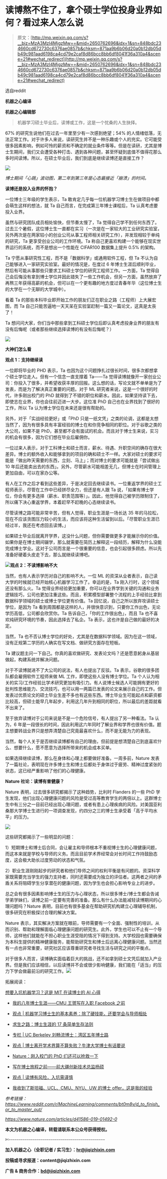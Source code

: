 # 读博熬不住了，拿个硕士学位投身业界如何？看过来人怎么说

> 原文：[http://mp.weixin.qq.com/s?__biz=MzA3MzI4MjgzMw==&mid=2650762696&idx=1&sn=848bdc234660cd672730c6376ae0857b&chksm=871aa9b6b06d20a0b12db05db49c981aad6198ca4cd79e2caf8d86bcc8bb6df8041f36a310a4&scene=21#wechat_redirect](http://mp.weixin.qq.com/s?__biz=MzA3MzI4MjgzMw==&mid=2650762696&idx=1&sn=848bdc234660cd672730c6376ae0857b&chksm=871aa9b6b06d20a0b12db05db49c981aad6198ca4cd79e2caf8d86bcc8bb6df8041f36a310a4&scene=21#wechat_redirect)

选自reddit

**机器之心编译**

**机器之心编辑部**

> 机器学习硕士毕业后，读博或工作，这是一个忧桑的人生抉择。

67% 的研究生说他们在过去一年里至少有一次感到绝望；54% 的人情绪低落，无法正常工作。对于许多人来说，读研究生并不是一种乐趣或个人的充实。它可能受很多因素影响，例如可怜的薪资和不确定的就业条件等等。但是在读研，尤其是博士生期间，我们又会遭受各种打击、遇到各种问题，甚至怀疑到底值不值得花那么多时间读博。所以，在硕士毕业后，我们到底是继续读博还是直接工作？

![](../Images/4985fb0e47e557be677f8d00a9beb2b3.jpg)

*博士期间「心跳」波动图，第二年到第三年是心态最接近「崩溃」的时间。*

**读博还是投入业界的怀抱？**

一位博士三年级的学生表示，Ta 敢肯定几乎每一位机器学习博士生在做项目中都会萌生这样的想法，就 Ta 自己而言，在完成第三年博士课程后，Ta 认真考虑要投入业界。

虽然与研究团队成员相处愉快，但节奏太慢了，Ta 觉得自己学不到任何东西了。过去三个暑假，这位博士生一直都在实习（一次是在一家较大的工业研究实验室，另外两次是在两家较小的创业公司从事工程师相关研究工作），并发现相较于单纯的研究，Ta 更享受创业公司的工作环境。Ta 称自己更喜欢构建一个能够在现实世界运行的系统，而不是想出一个性能在 CIFAR100 数据集上提升 0.5% 的架构。

Ta 宁愿从事研究性工程，而不是「数据科学」或通用软件工程，但 Ta 不认为自己能够进入一家研究实验室。最好的情况是，在度过 6 年博士生涯后顺利毕业，然后有可能从事那些只要求工科硕士学位的研究工程师工作。一方面，Ta 觉得自己会后悔没有拿到博士学位并因此错失了一些工作机会，但另一方面，虽然放弃了再熬三年获得高薪的机会，但可以在一个更有趣的地方度过青春年华（这位博士生的大学在一个无聊的大学城中）。

看着 Ta 的那些本科毕业即开始工作的朋友们正在职业之路（工程师）上大展宏图，而 Ta 自己只能苦逼地一天天呆在实验室赶制一篇又一篇论文，这真是太丧了！

Ta 想问问大家，你们当中那些拿到工科硕士学位后即认真考虑投身业界的朋友有没有后悔呢（或者那些继续选择读博的有没有后悔呢？）

![](../Images/8b2f494cf9589124f3830b575a381050.jpg)

**大神们怎么看**

**观点 1：支持继续读**

一位即将毕业的 PHD 表示，Ta 也因为这个问题挣扎过很长时间，很多次都想拿个硕士学位走人。但有一个信念一直支撑着 Ta——Ta 觉得读博就像开一家创业公司：你投入了很多，并希望收获丰厚的回报。这么想的话，写论文就不单单是为了发表，而是为了解决真正重要的问题。对于 ML 研究者来说，这是一个很好的时代，许多刚出校门的 PhD 就得到了不错的职位和薪水。因此，如果坚持读下去，即使志在业界，你也会往前迈进一大步。这位准 PhD 自己也在业界找到了很好的工作，所以 Ta 认为博士学位在未来还是很有帮助的。

另外，对于「实战经验更好」或「PhD 只是一纸文凭」之类的论调，这都是太想当然了，因为有很多具有丰富经验的博士在和你竞争相同的职位。对于谷歌之类的大公司，如果不是 PhD，甚至都不会有面试的机会。而且对于博士生来说，实习的机会有很多，因为它们想在毕业后雇佣你。

一位过来人表示，对于工科博士和硕士而言，薪水、待遇、升职空间的确存在很大差异。博士的额外收入和能够拿到的项目的确和硕士不一样。大家对硕士的要求可能是「做出昨天需要的东西，立刻、马上」；而对博士的要求可能就是「尝试做出 10 年后还能卖出去的东西」。另外，尽管薪水可能相差无几，但博士在时间管理上更加自由，可以在家办公等。

有人在工作之后才看到这些差异，于是决定回去继续读书。一位重返学界的硕士工程师表示，尽管在工作中已经拼尽全力，但还是有人跟 Ta 说，「如果有博士学位，你会有更多选择（薪水、职责范围等）」。因此，他觉得自己被学历限制住了，所以痛下决心重返学界，本着赶早不赶晚的心态继续读书。

尽管读博之路可能非常辛苦，但有人觉得，职业生涯是一场长达 35 年的马拉松，现在不应该贪图压力较小的生活，而应该将这种生活留到以后。「尽管职业生涯已经过半，我还在考虑回去读博。」

如果硕士毕业后就离开学界，这没什么问题，但你需要做更多才能展示你的价值。如果你是在博士期间辍学，那么就需要在简历上解释这一段经历，解释为什么没能完成博士学业。这对于公司而言是一个很重要的信息，也会引起很多顾虑。所以先准备好硬着头皮走下去，那么就继续读博吧。

![](../Images/2537a91ab9906822c770720ced4302c5.jpg)**观点 2：不读博影响不大**

当然，也有人表示学历对自己的影响不大。一位 ML 的资深从业者表示，自己读大学的时候就已经开始核心机器学习工作了。幸运的是，Ta 刚入行时，这个领域还没有那么火。Ta 觉得业界经验更加重要，你可以在业界学到关键的沟通和业务逻辑技巧，公司也更加注重这些。而且，积累模型部署整个流程的上手经验比拿到数据科学领域的硕士或博士学位更有价值。Ta 回忆说，自己之所以放弃攻读硕士学位，是因为 Ta 看到周围都是这样的人，并很快意识到，只要你工作出色，无论学历高低，公司都会欣赏你。Ta 告诉自己，「你的工作很出色」，而且 Ta 也不喜欢纯研究环境的节奏，因此选择去了私企。Ta 表示，这也许是自己做的最好的决定。

当然，Ta 也不否认博士学位的好处，尤其是在数据科学领域。因为在这一领域，没有正规第二学历的人确实在写文档、做研究方面存在短板。

Ta 建议题主问一下自己。你真的喜欢做研究、发表论文吗？还是愿意躬身从基层做起，构建系统并解决问题。

对于不读博就进不了大公司的说法，有人也提出了反驳。Ta 表示，谷歌的很多团队都会雇佣软件工程师来做 ML 工作，即使这些人没有博士学位。Ta 个人认为相关的实习/工作经验比学术研究更加有吸引力。有人说博士候选人可能拥有更好的批判性思维能力、交流技巧，也可以用一两篇已发表的论文来展示自己的工作。但发表过优质论文的硕士毕业生差不多也有这些东西。博士毕业生可能起点和薪资都比较高，但硕士能早几年起步，利用这几年升到相同的职位，所以最后的差距就看不出来了。

至于放弃读博对于公司来说是不是一个危险信号，有人提出了另一种看法。Ta 认为，6 年是一段很长的时间，因此利用这六年同时了解业界和学界也很有价值。题主想要转战业界只是想弄清楚自己究竟最喜欢什么，而不是无能为力的表现。

当然，每个人关于是否继续读博都有自己的理由，但前提是想清楚自己到底喜欢什么、想要什么，愿不愿意为选择所带来的机会成本买单。

如果选择继续读博，那么在身体和心理上都要做好准备。一周多前，Nature 发表了一篇社论，表明现在许多博士生和博士后都处于身体过于疲劳、精神过度紧张的状态，这已经严重影响了他们的心理健康。

**Nature 社论：读博有害健康？**

Nature 表明，过去很多研究都揭示了这种趋势，比利时 Flanders 的一些 PhD 学生发现，他们出现心理健康问题的风险是受过高等教育学生的两倍以上。这群博士生中有三分之一目前已经出现心理问题，或者有患上心理疾病的风险。对美国亚利桑那大学博士生进行的一项调查发现，约四分之三的博士生承受着「高于平均水平」的压力。

![](../Images/1e0fcc1d541d7dad9ee7feb073a51f1b.jpg)

这些研究都揭示了一些明显的问题：

1）短期博士和博士后合同，会让雇主和导师根本不重视博士生的心理健康问题，而这本来就是学校与导师的义务。而且目前学术界经常会对长时间工作持鼓励态度，这会极大助长过度劳动的状态和气氛。

2）职业生涯刚刚起步的研究者和他们导师之间的权利平衡是有问题的。资深科学家既需要充当学生的强力支持者，同时还需要成为独立的评估者。这两者之间的矛盾关系将阻碍学生分享潜在的健康问题，因为学生也会担心影响专业上的进步。

总之会有很多因素影响博士生的压力与心理状态，所以很多博士/博士生都会告诫学弟学妹们，读博之前一定要有完善的准备。那么有什么办法能减轻读博期间的心理问题吗？Nature 表明，目前也有很多基金在帮助研究机构建立心理辅导机制，很多研究在积极探讨合理的解决方案。

Nature 表示，其实解决方案就在眼前，导师需要有一个全面、强制性的培训，从而识别、帮助和理解面临心理健康问题的研究生。此外，学生也可以不止有一个导师，这样他们就能在不担心职业生涯受阻的情况下得到支持。大学校园也需要确保为本科生提供的精神健康服务，能帮助研究生和博士后远离心理健康问题。当然还有一点也非常重要，研究社区应该尊重研究者寻找生活与研究之间的平衡点。

对于很多人而言，读博确实面临着巨大的挑战，还不如拿到硕士文凭后就加入产业界。但是我们应该相信，以后读博并不会或很少影响健康，我们能在「适当」的压力下学会做最前沿的研究工作。****![](../Images/98db554c57db91144fde9866558fb8c3.jpg)****

拓展阅读：

[想要入坑机器学习？这是 MIT 在读博士的 AI 心得](http://mp.weixin.qq.com/s?__biz=MzA3MzI4MjgzMw==&mid=2650741405&idx=1&sn=899bc0b9725f408046bccb2329ab3432&chksm=871adee3b06d57f5f00d154e1e60866104da5f068362728daadd155587530fab252e182cc951&scene=21#wechat_redirect)

*   [我的八年博士生涯——CMU 王赟写在入职 Facebook 之前](http://mp.weixin.qq.com/s?__biz=MzA3MzI4MjgzMw==&mid=2650752712&idx=1&sn=475d83da34374ab7bb9041c882892e52&chksm=871a82b6b06d0ba005dd0c1bb7417e1850795c4c85da721d8e1d96349bd33cafa3febe389dda&scene=21#wechat_redirect)

*   [观点 | 机器学习博士生的基本素养：除了硬技能，还要学会与导师相处](http://mp.weixin.qq.com/s?__biz=MzA3MzI4MjgzMw==&mid=2650743406&idx=4&sn=63aefb6b205c6106dfc0134907e88718&chksm=871ae610b06d6f0601d72cbc95f252b1e3f33331416c231396e698e42907371b9c24f5360ace&scene=21#wechat_redirect)

*   [求生之路：博士生涯的 17 条简单生存法则](https://mp.weixin.qq.com/s?__biz=MzA3MzI4MjgzMw==&mid=2650743916&idx=1&sn=2f399e50d80aeb5a8734001c5229c10e&scene=21#wechat_redirect)

*   [专栏 | UC Berkeley 刘畅流博士：湾区五年博士路](http://mp.weixin.qq.com/s?__biz=MzA3MzI4MjgzMw==&mid=2650745105&idx=4&sn=4795d4852589caa840459a9a705fd0f7&chksm=871aed6fb06d64794149f44b14f0cb50c6c3d2dec11662cccd0220d1f7474a66d2b1ed1f397a&scene=21#wechat_redirect)

*   [观点 | 博士离开学术界算不算失败？牛津大学博士有话要说](http://mp.weixin.qq.com/s?__biz=MzA3MzI4MjgzMw==&mid=2650746674&idx=3&sn=aec6f9bff3e215244d22a7b95268d256&chksm=871aeb4cb06d625ad2ec09f41a80d1317cf3ab5b4cee1cf3f74c12a330937c0f49d08c45fedd&scene=21#wechat_redirect)

*   [Nature：刚入校门的 PhD 们还可以抢救一下](http://mp.weixin.qq.com/s?__biz=MzA3MzI4MjgzMw==&mid=2650751922&idx=2&sn=cb9ee0b18ec48c92d353872e41267a2d&chksm=871a87ccb06d0eda2ccd289573720b40362fd5c85cb8a879baece4ed28aaf24b583ff63e678f&scene=21#wechat_redirect)

*   [写在博士旅程之前——前大疆创新技术总监杨硕](http://mp.weixin.qq.com/s?__biz=MzA3MzI4MjgzMw==&mid=2650747620&idx=1&sn=c5c81fe973df0f659b34fa08e9bcd26c&chksm=871af69ab06d7f8cf220327cb6d6a7fa1f00a97d110bfbc0b688bde4f898d237bd1d765430df&scene=21#wechat_redirect)

*   [观点 | 读博有风险，入坑需谨慎](http://mp.weixin.qq.com/s?__biz=MzA3MzI4MjgzMw==&mid=2650747841&idx=3&sn=0102209ab14695e7b3eaaeb7709b77b9&chksm=871af7bfb06d7ea959e1efa3d5e35dc6ebc6481326e1209e05e5008820f112948e1ddfe17872&scene=21#wechat_redirect)

*   [我收到了斯坦福、UCL、CMU、NYU、UW 的博士 offer，这是我的经验](http://mp.weixin.qq.com/s?__biz=MzA3MzI4MjgzMw==&mid=2650753041&idx=1&sn=fa9ed60e127e01586e0cc1f92c7011cd&chksm=871a8c6fb06d057904e6e303750e8761b4545d93c72d95c7597f11a0ddd94c5762155fc0bca2&scene=21#wechat_redirect)

*参考链接：https://www.reddit.com/r/MachineLearning/comments/bt0m8v/d_to_finish_or_to_master_out/*

*https://www.nature.com/articles/d41586-019-01492-0*

****本文为机器之心编译，**转载请联系本公众号获得授权****。**

✄------------------------------------------------

**加入机器之心（全职记者 / 实习生）：hr@jiqizhixin.com**

**投稿或寻求报道：**content**@jiqizhixin.com**

**广告 & 商务合作：bd@jiqizhixin.com**